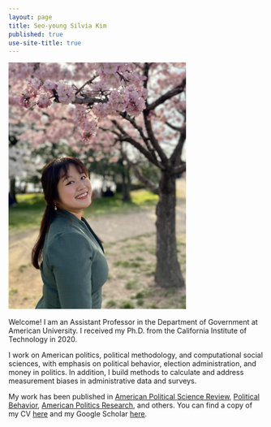 ```yaml
---
layout: page
title: Seo-young Silvia Kim
published: true
use-site-title: true
---
```


<div class="img">
  <img width="350" style = "margin: 0;" src="./img/profile-2023-raw.jpg" id = "profile">
</div>

Welcome! I am an Assistant Professor in the Department of Government at American University. I received my Ph.D. from the California Institute of Technology in 2020. 

I work on American politics, political methodology, and computational social sciences, with emphasis on political behavior, election administration, and money in politics. In addition, I build methods to calculate and address measurement biases in administrative data and surveys.

My work has been published in [American Political Science Review](https://doi.org/10.1017/S0003055422000983), [Political Behavior](https://link.springer.com/article/10.1007/s11109-022-09816-z), [American Politics Research](https://doi.org/10.1177/1532673X19870512), and others. You can find a copy of my CV [here](https://www.dropbox.com/s/9g6jjc4odrxwur6/kim-cv.pdf?raw=1) and my Google Scholar [here](https://scholar.google.com/citations?user=lbvTrNIAAAAJ&hl=en&authuser=1).